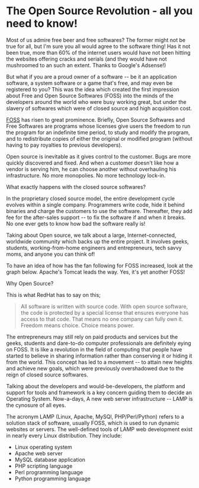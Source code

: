 # The Open Source Revolution - all you need to know!

Most of us admire free beer and free softwares? The former might not be true for all, but I'm sure you all would agree to the software thing! Has it not been true, more than 60% of the internet users would have not been hitting the websites offering cracks and serials (and they would have not mushroomed to an such an extent. Thanks to Google's Adsense!)

But what if you are a proud owner of a software -- be it an application software, a system software or a game that's free, and may even be registered to you? This was the idea which created the first impression about Free and Open Source Softwares (FOSS) into the minds of the developers around the world who were busy working great, but under the slavery of softwares which were of closed source and high acquisition cost.

<a href="http://en.wikipedia.org/wiki/Free_and_open_source_software">FOSS</a> has risen to great prominence. Briefly, Open Source Softwares and Free Softwares are programs whose licenses give users the freedom to run the program for an indefinite time period, to study and modify the program, and to redistribute copies of either the original or modified program (without having to pay royalties to previous developers).

Open source is inevitable as it gives control to the customer. Bugs are more quickly discovered and fixed. And when a customer doesn't like how a vendor is serving him, he can choose another without overhauling his infrastructure. No more monopolies. No more
technology lock-in.

What exactly happens with the closed source softwares?

In the proprietary closed source model, the entire development cycle evolves within a single company. Programmers write code, hide it behind binaries and charge the customers to use the software. Thereafter, they add fee for the after-sales support -- to fix the software if and when it breaks. No one ever gets to know how bad the software really is!

Taking about Open source, we talk about a large, Internet-connected, worldwide community which backs up the entire project. It involves geeks, students, working-from-home engineers and entrepreneurs, tech savvy moms, and anyone you can think of!

To have an idea of how has the fan following for FOSS increased, look at the graph below. Apache's Tomcat leads the way. Yes, it's yet another FOSS!

Why Open Source?

This is what RedHat has to say on this;

> All software is written with source code. With open source software, the code is protected by a special license that ensures everyone has access to that code. That means no one company can fully own it. Freedom means choice. Choice means power.

The entrepreneurs may still rely on paid products and services but the geeks, students and dare-to-do computer professionals are definitely eying on FOSS. It is like a revolution in the field of computing that people have started to believe in sharing information rather than conserving it or hiding it from the world. This concept has led to a movement -- to attain new heights and achieve new goals, which were previously overshadowed due to the reign of closed source softwares.

Talking about the developers and would-be-developers, the platform and support for tools and framework is a key concern guiding them to decide an Operating System. Now-a-days, A new web server infrastructure -- LAMP is the cynosure of all eyes.

The acronym LAMP (Linux, Apache, MySQl, PHP/Perl/Python) refers to a solution stack of software, usually FOSS, which is used to run dynamic websites or servers. The well-defined tools of LAMP web development exist in nearly every Linux distribution. They include:

* Linux operating system
* Apache web server
* MySQL database application
* PHP scripting language
* Perl programming language
* Python programming language
